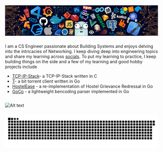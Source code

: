 ![alt README header](https://github.com/adityjoshi/adityjoshi/blob/main/header.png)
###

I am a CS Engineer passionate about Building Systems and enjoys delving into the intricacies of Networking. I keep diving deep into engineering topics and share my learning across [socials](https://adityajoshi.me). To put my learning to practice, I keep building things on the side and a few of my learning and good hobby projects include

-   [TCP-IP-Stack](https://github.com/adityjoshi/tcp-ip-stack)- a TCP-IP-Stack written in C
-   [T](https://github.com/adityjoshi/t)- a bit torrent client written in Go
-   [HostelEase](https://github.com/adityjoshi/back-go) - a re-implementation of Hostel Grievance Redressal in Go
-   [GoCo](https://github.com/adityjoshi/goco) - a lightweight bencoding parser implemented in Go



###

<h2 align="left"></h2>

###

<p align="left"></p>




###
![Alt text](https://spotify-recently-played-readme.vercel.app/api?user=31cipawfqm2df6cuvrlyobxuoh3a&width=1000&unique=true)
###

<img src="https://raw.githubusercontent.com/adityjoshi/adityjoshi/output/snake.svg" alt="Snake animation" />






